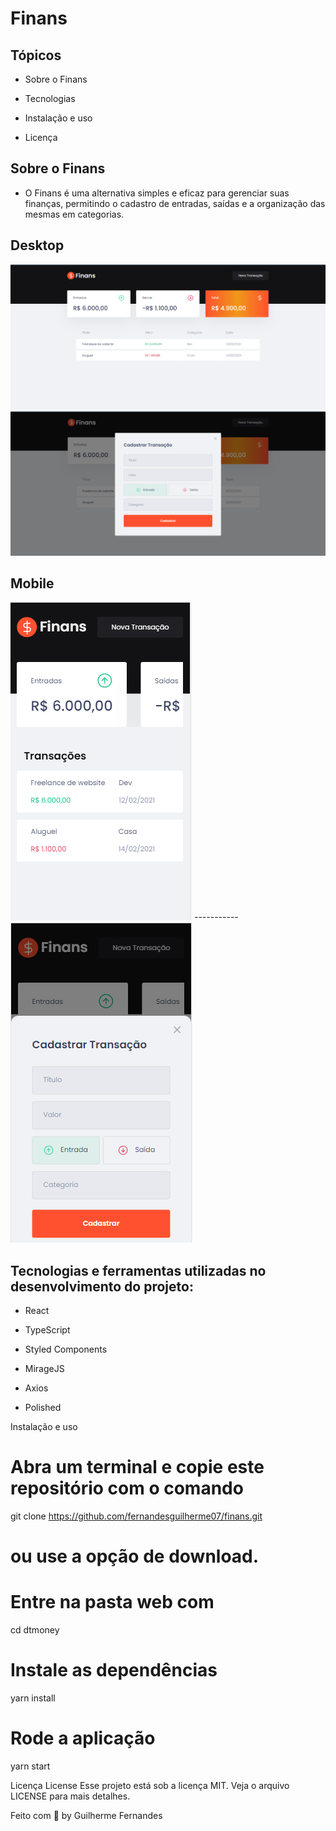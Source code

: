 

# Finans

## Tópicos

- Sobre o Finans

- Tecnologias

- Instalação e uso

- Licença



## Sobre o Finans
- O Finans é uma alternativa simples e eficaz para gerenciar suas finanças, permitindo o cadastro de entradas, saídas e a organização das mesmas em categorias.


## Desktop



<img src="./public/home-page-descktop.png"> <img src="./public/modal-descktop.png">


## Mobile


<img src="./public/home-page-mobile.png">    -----------              <img src="./public/modal-mobile.png">


## Tecnologias e ferramentas utilizadas no desenvolvimento do projeto:

- React

- TypeScript

- Styled Components

- MirageJS

- Axios

- Polished


Instalação e uso
# Abra um terminal e copie este repositório com o comando
git clone https://github.com/fernandesguilherme07/finans.git
# ou use a opção de download.

# Entre na pasta web com
cd dtmoney

# Instale as dependências
yarn install

# Rode a aplicação
yarn start

Licença
License
Esse projeto está sob a licença MIT. Veja o arquivo LICENSE para mais detalhes.

Feito com 🧡 by Guilherme Fernandes

